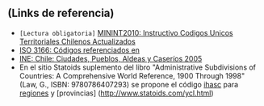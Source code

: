 ##  (Links de referencia)

* `[Lectura obligatoria]` [MININT2010: Instructivo Codigos Unicos Territoriales Chilenos Actualizados](http://www.sinim.cl/archivos/centro_descargas/modificacion_instructivo_pres_codigos.pdf)
* [ISO 3166: Códigos referenciados en ](https://www.iso.org/obp/ui/#iso:code:3166:CL)
* [INE: Chile: Ciudades, Pueblos, Aldeas y Caseríos 2005](http://www.ine.cl/canales/chile_estadistico/demografia_y_vitales/demografia/pdf/cdpubaldcasjunio2005.zip)
* En el sitio Statoids suplemento del libro "Administrative Subdivisions of Countries: A Comprehensive World Reference, 1900 Through 1998" (Law, G., ISBN: 9780786407293) se propone el código [ihasc](http://www.statoids.com/ihasc.html) para [regiones](http://www.statoids.com/ucl.html) y [provincias] (http://www.statoids.com/ycl.html)